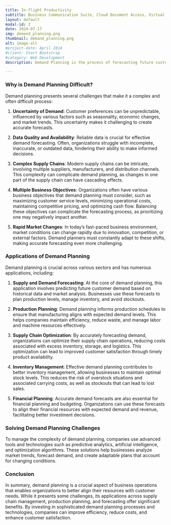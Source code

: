 ```yaml
---
title: In-flight Productivity
subtitle: Business Communication Suite, Cloud Document Access, Virtual Meeting Optimization, ...
layout: default
modal-id: 2
date: 2024-07-17
img: demand_planning.png
thumbnail: demand_planning.png
alt: image-alt
#project-date: April 2014
#client: Start Bootstrap
#category: Web Development
description: Demand Planning is the process of forecasting future customer demand for products or services, ensuring that an organization meets its customers' needs while minimizing excess inventory and maximizing operational efficiency. It involves analyzing historical sales data, market trends, and other relevant information to create accurate demand forecasts. The ultimate goal of demand planning is to align production and supply chain operations with the anticipated customer demand, often through an integrated Sales and Operations Planning (S&OP) process.

---
```

### Why is Demand Planning Difficult?
Demand planning presents several challenges that make it a complex and often difficult process:

1. **Uncertainty of Demand**: Customer preferences can be unpredictable, influenced by various factors such as seasonality, economic changes, and market trends. This uncertainty makes it challenging to create accurate forecasts.

2. **Data Quality and Availability**: Reliable data is crucial for effective demand forecasting. Often, organizations struggle with incomplete, inaccurate, or outdated data, hindering their ability to make informed decisions.

3. **Complex Supply Chains**: Modern supply chains can be intricate, involving multiple suppliers, manufacturers, and distribution channels. This complexity can complicate demand planning, as changes in one part of the supply chain can have cascading effects.

4. **Multiple Business Objectives**: Organizations often have various business objectives that demand planning must consider, such as maximizing customer service levels, minimizing operational costs, maintaining competitive pricing, and optimizing cash flow. Balancing these objectives can complicate the forecasting process, as prioritizing one may negatively impact another.

5. **Rapid Market Changes**: In today’s fast-paced business environment, market conditions can change rapidly due to innovation, competition, or external factors. Demand planners must constantly adapt to these shifts, making accurate forecasting even more challenging.

### Applications of Demand Planning
Demand planning is crucial across various sectors and has numerous applications, including:

1. **Supply and Demand Forecasting**: At the core of demand planning, this application involves predicting future customer demand based on historical data and market analysis. Businesses use these forecasts to plan production levels, manage inventory, and avoid stockouts.

2. **Production Planning**: Demand planning informs production schedules to ensure that manufacturing aligns with expected demand levels. This helps companies maintain efficiency, reduce waste, and manage labor and machine resources effectively.

3. **Supply Chain Optimization**: By accurately forecasting demand, organizations can optimize their supply chain operations, reducing costs associated with excess inventory, storage, and logistics. This optimization can lead to improved customer satisfaction through timely product availability.

4. **Inventory Management**: Effective demand planning contributes to better inventory management, allowing businesses to maintain optimal stock levels. This reduces the risk of overstock situations and associated carrying costs, as well as stockouts that can lead to lost sales.

5. **Financial Planning**: Accurate demand forecasts are also essential for financial planning and budgeting. Organizations can use these forecasts to align their financial resources with expected demand and revenue, facilitating better investment decisions.

### Solving Demand Planning Challenges
To manage the complexity of demand planning, companies use advanced tools and technologies such as predictive analytics, artificial intelligence, and optimization algorithms. These solutions help businesses analyze market trends, forecast demand, and create adaptable plans that account for changing conditions.

### Conclusion
In summary, demand planning is a crucial aspect of business operations that enables organizations to better align their resources with customer needs. While it presents some challenges, its applications across supply chain management, production planning, and forecasting offer significant benefits. By investing in sophisticated demand planning processes and technologies, companies can improve efficiency, reduce costs, and enhance customer satisfaction.